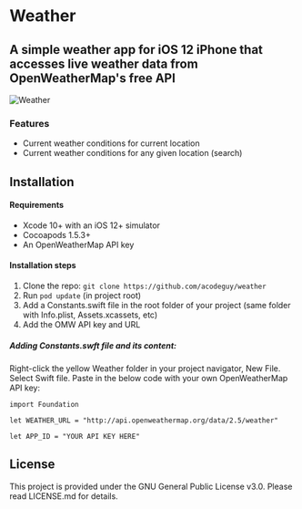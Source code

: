# Weather
## A simple weather app for iOS 12 iPhone that accesses live weather data from OpenWeatherMap's free API

![Weather](https://acodeguy.com/img/portfolio/ios-weather.jpg)

### Features
- Current weather conditions for current location
- Current weather conditions for any given location (search)

## Installation

#### Requirements
- Xcode 10+ with an iOS 12+ simulator
- Cocoapods 1.5.3+
- An OpenWeatherMap API key

#### Installation steps
1. Clone the repo: `git clone https://github.com/acodeguy/weather`
2. Run `pod update` (in project root)
3. Add a Constants.swift file in the root folder of your project (same folder with Info.plist, Assets.xcassets, etc)
4. Add the OMW API key and URL

##### Adding Constants.swft file and its content:

Right-click the yellow Weather folder in your project navigator, New File. Select Swift file. Paste in the below code with your own OpenWeatherMap API key:

```
import Foundation

let WEATHER_URL = "http://api.openweathermap.org/data/2.5/weather"

let APP_ID = "YOUR API KEY HERE"
```


## License
This project is provided under the GNU General Public License v3.0.
Please read LICENSE.md for details.
